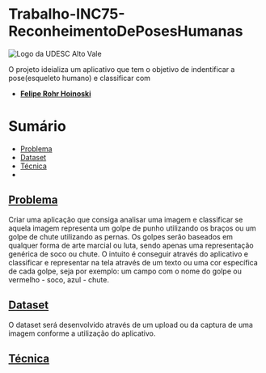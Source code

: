# Trabalho-INC75-ReconheimentoDePosesHumanas

 ![Logo da UDESC Alto Vale](http://www1.udesc.br/imagens/id_submenu/2019/marca_alto_vale_horizontal_assinatura_rgb_01.jpg)
 
O projeto ideializa um aplicativo que tem o objetivo de indentificar a pose(esqueleto humano) e classificar com 
 
 - [**Felipe Rohr Hoinoski**](mailto:felipehoinoski@gmail.com) 

# Sumário
* [Problema](#problema)
* [Dataset](#dataset)
* [Técnica](#tecnica)
* 

## [Problema](#problema)
 Criar uma aplicação que consiga analisar uma imagem e classificar se aquela imagem representa um golpe de punho utilizando os braços ou um golpe de chute utilizando as pernas. Os golpes serão baseados em qualquer forma de arte marcial ou luta, sendo apenas uma representação genérica de soco ou chute. O intuito é conseguir através do aplicativo e classificar e representar na tela através de um texto ou uma cor específica de cada golpe, seja por exemplo: um campo com o nome do golpe ou vermelho - soco, azul - chute.

## [Dataset](#dataset)
O dataset será desenvolvido através de um upload ou da captura de uma imagem conforme a utilização do aplicativo.

## [Técnica](#tecnica)

